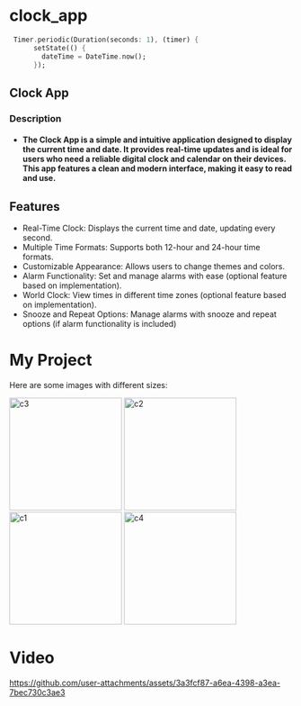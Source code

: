 # clock_app
```dart
 Timer.periodic(Duration(seconds: 1), (timer) {
      setState(() {
        dateTime = DateTime.now();
      });
```
## Clock App
### Description
- #### The Clock App is a simple and intuitive application designed to display the current time and date. It provides real-time updates and is ideal for users who need a reliable digital clock and calendar on their devices. This app features a clean and modern interface, making it easy to read and use. ####

## Features
- Real-Time Clock: Displays the current time and date, updating every second.
- Multiple Time Formats: Supports both 12-hour and 24-hour time formats.
- Customizable Appearance: Allows users to change themes and colors.
- Alarm Functionality: Set and manage alarms with ease (optional feature based on implementation).
- World Clock: View times in different time zones (optional feature based on implementation).
- Snooze and Repeat Options: Manage alarms with snooze and repeat options (if alarm functionality is included)
# My Project

Here are some images with different sizes:

<img src="https://github.com/user-attachments/assets/9b43d5d8-fab3-4d5d-ab0c-47bb340e1d7b" alt="c3" width="200" />
<img src="https://github.com/user-attachments/assets/877f3fe7-8d4b-4429-9eac-1edaef02d9ac" alt="c2" width="200" />
<img src="https://github.com/user-attachments/assets/b0ee6354-4a7b-4602-b0f1-50271781f4af" alt="c1" width="200" />
<img src="https://github.com/user-attachments/assets/af09c6de-10c5-4e67-af67-63e5d6c5a69b" alt="c4" width="200" />

# Video
https://github.com/user-attachments/assets/3a3fcf87-a6ea-4398-a3ea-7bec730c3ae3


